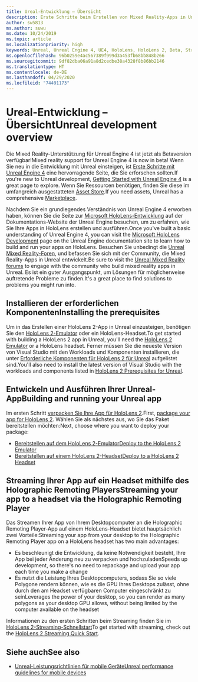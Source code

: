 ```yaml
---
title: Ureal-Entwicklung – Übersicht
description: Erste Schritte beim Erstellen von Mixed Reality-Apps in Unreal.
author: sw5813
ms.author: suwu
ms.date: 10/24/2019
ms.topic: article
ms.localizationpriority: high
keywords: Unreal, Unreal Engine 4, UE4, HoloLens, HoloLens 2, Beta, Streamen, Remoting, Mixed Reality, Entwicklung, erste Schritte, neues Projekt, Emulator, Dokumentation
ms.openlocfilehash: 96b0259e4ac567389f999d3a453fb68bb848b266
ms.sourcegitcommit: 9df82dba06a91a8d2cedbe38a4328f8b86bb2146
ms.translationtype: HT
ms.contentlocale: de-DE
ms.lasthandoff: 04/29/2020
ms.locfileid: "74491173"
---
```

# <a name="unreal-development-overview"></a><span data-ttu-id="2e801-104">Ureal-Entwicklung – Übersicht</span><span class="sxs-lookup"><span data-stu-id="2e801-104">Unreal development overview</span></span>

<span data-ttu-id="2e801-105">Die Mixed Reality-Unterstützung für Unreal Engine 4 ist jetzt als Betaversion verfügbar!</span><span class="sxs-lookup"><span data-stu-id="2e801-105">Mixed reality support for Unreal Engine 4 is now in beta!</span></span> <span data-ttu-id="2e801-106">Wenn Sie neu in die Entwicklung mit Unreal einsteigen, ist <a href="https://docs.unrealengine.com//GettingStarted/index.html" target="_blank">Erste Schritte mit Unreal Engine 4</a> eine hervorragende Seite, die Sie erforschen sollten.</span><span class="sxs-lookup"><span data-stu-id="2e801-106">If you're new to Unreal development, <a href="https://docs.unrealengine.com//GettingStarted/index.html" target="_blank">Getting Started with Unreal Engine 4</a> is a great page to explore.</span></span> <span data-ttu-id="2e801-107">Wenn Sie Ressourcen benötigen, finden Sie diese im umfangreich ausgestatteten <a href="https://www.unrealengine.com/marketplace//store" target="_blank">Asset Store</a>.</span><span class="sxs-lookup"><span data-stu-id="2e801-107">If you need assets, Unreal has a comprehensive <a href="https://www.unrealengine.com/marketplace//store" target="_blank">Marketplace</a>.</span></span> 

<span data-ttu-id="2e801-108">Nachdem Sie ein grundlegendes Verständnis von Unreal Engine 4 erworben haben, können Sie die Seite zur <a href="https://docs.unrealengine.com//Platforms/AR/HoloLens2/index.html" target="_blank">Microsoft HoloLens-Entwicklung</a> auf der Dokumentations-Website der Unreal Engine besuchen, um zu erfahren, wie Sie Ihre Apps in HoloLens erstellen und ausführen.</span><span class="sxs-lookup"><span data-stu-id="2e801-108">Once you've built a basic understanding of Unreal Engine 4, you can visit the <a href="https://docs.unrealengine.com//Platforms/AR/HoloLens2/index.html" target="_blank">Microsoft HoloLens Development</a> page on the Unreal Engine documentation site to learn how to build and run your apps on HoloLens.</span></span> <span data-ttu-id="2e801-109">Besuchen Sie unbedingt die <a href="https://forums.unrealengine.com/development-discussion/vr-ar-development" target="_blank">Unreal Mixed Reality-Foren</a>, und befassen Sie sich mit der Community, die Mixed Reality-Apps in Unreal entwickelt.</span><span class="sxs-lookup"><span data-stu-id="2e801-109">Be sure to visit the <a href="https://forums.unrealengine.com/development-discussion/vr-ar-development" target="_blank">Unreal Mixed Reality forums</a> to engage with the community who build mixed reality apps in Unreal.</span></span> <span data-ttu-id="2e801-110">Es ist ein guter Ausgangspunkt, um Lösungen für möglicherweise auftretende Probleme zu finden.</span><span class="sxs-lookup"><span data-stu-id="2e801-110">It's a great place to find solutions to problems you might run into.</span></span>

## <a name="installing-the-prerequisites"></a><span data-ttu-id="2e801-111">Installieren der erforderlichen Komponenten</span><span class="sxs-lookup"><span data-stu-id="2e801-111">Installing the prerequisites</span></span>

<span data-ttu-id="2e801-112">Um in das Erstellen einer HoloLens 2-App in Unreal einzusteigen, benötigen Sie den [HoloLens 2-Emulator](using-the-hololens-emulator.md) oder ein HoloLens-Headset.</span><span class="sxs-lookup"><span data-stu-id="2e801-112">To get started with building a HoloLens 2 app in Unreal, you'll need the [HoloLens 2 Emulator](using-the-hololens-emulator.md) or a HoloLens headset.</span></span> <span data-ttu-id="2e801-113">Ferner müssen Sie die neueste Version von Visual Studio mit den Workloads und Komponenten installieren, die unter <a href="https://docs.unrealengine.com//Platforms/AR/HoloLens2/Prerequisites/index.html" target="_blank">Erforderliche Komponenten für HoloLens 2 für Unreal</a> aufgelistet sind.</span><span class="sxs-lookup"><span data-stu-id="2e801-113">You'll also need to install the latest version of Visual Studio with the workloads and components listed in <a href="https://docs.unrealengine.com//Platforms/AR/HoloLens2/Prerequisites/index.html" target="_blank">HoloLens 2 Prerequisites for Unreal</a>.</span></span>

## <a name="building-and-running-your-unreal-app"></a><span data-ttu-id="2e801-114">Entwickeln und Ausführen Ihrer Unreal-App</span><span class="sxs-lookup"><span data-stu-id="2e801-114">Building and running your Unreal app</span></span>

<span data-ttu-id="2e801-115">Im ersten Schritt <a href="https://docs.unrealengine.com//Platforms/AR/HoloLens2/HowTo/PackageApp/index.html" target="_blank">verpacken Sie Ihre App für HoloLens 2</a>.</span><span class="sxs-lookup"><span data-stu-id="2e801-115">First, <a href="https://docs.unrealengine.com//Platforms/AR/HoloLens2/HowTo/PackageApp/index.html" target="_blank">package your app for HoloLens 2</a>.</span></span> <span data-ttu-id="2e801-116">Wählen Sie als nächstes aus, wo Sie das Paket bereitstellen möchten:</span><span class="sxs-lookup"><span data-stu-id="2e801-116">Next, choose where you want to deploy your package:</span></span>
* <span data-ttu-id="2e801-117"><a href="https://docs.unrealengine.com//Platforms/AR/HoloLens2/QuickStartEmulator/index.html" target="_blank">Bereitstellen auf dem HoloLens 2-Emulator</a></span><span class="sxs-lookup"><span data-stu-id="2e801-117"><a href="https://docs.unrealengine.com//Platforms/AR/HoloLens2/QuickStartEmulator/index.html" target="_blank">Deploy to the HoloLens 2 Emulator</a></span></span>
* <span data-ttu-id="2e801-118"><a href="https://docs.unrealengine.com//Platforms/AR/HoloLens2/QuickStartDevice/index.html" target="_blank">Bereitstellen auf einem HoloLens 2-Headset</a></span><span class="sxs-lookup"><span data-stu-id="2e801-118"><a href="https://docs.unrealengine.com//Platforms/AR/HoloLens2/QuickStartDevice/index.html" target="_blank">Deploy to a HoloLens 2 Headset</a></span></span>

## <a name="streaming-your-app-to-a-headset-via-the-holographic-remoting-player"></a><span data-ttu-id="2e801-119">Streaming Ihrer App auf ein Headset mithilfe des Holographic Remoting Players</span><span class="sxs-lookup"><span data-stu-id="2e801-119">Streaming your app to a headset via the Holographic Remoting Player</span></span>

<span data-ttu-id="2e801-120">Das Streamen Ihrer App von Ihrem Desktopcomputer an die Holographic Remoting Player-App auf einem HoloLens-Headset bietet hauptsächlich zwei Vorteile:</span><span class="sxs-lookup"><span data-stu-id="2e801-120">Streaming your app from your desktop to the Holographic Remoting Player app on a HoloLens headset has two main advantages:</span></span> 
* <span data-ttu-id="2e801-121">Es beschleunigt die Entwicklung, da keine Notwendigkeit besteht, Ihre App bei jeder Änderung neu zu verpacken und hochzuladen</span><span class="sxs-lookup"><span data-stu-id="2e801-121">Speeds up development, so there's no need to repackage and upload your app each time you make a change</span></span>
* <span data-ttu-id="2e801-122">Es nutzt die Leistung Ihres Desktopcomputers, sodass Sie so viele Polygone rendern können, wie es die GPU Ihres Desktops zulässt, ohne durch den am Headset verfügbaren Computer eingeschränkt zu sein</span><span class="sxs-lookup"><span data-stu-id="2e801-122">Leverages the power of your desktop, so you can render as many polygons as your desktop GPU allows, without being limited by the computer available on the headset</span></span>

<span data-ttu-id="2e801-123">Informationen zu den ersten Schritten beim Streaming finden Sie im <a href="https://docs.unrealengine.com//Platforms/AR/HoloLens2/QuickStartStreaming/index.html" target="_blank">HoloLens 2-Streaming-Schnellstart</a>[]()</span><span class="sxs-lookup"><span data-stu-id="2e801-123">To get started with streaming, check out the <a href="https://docs.unrealengine.com//Platforms/AR/HoloLens2/QuickStartStreaming/index.html" target="_blank">HoloLens 2 Streaming Quick Start</a>[]().</span></span>

## <a name="see-also"></a><span data-ttu-id="2e801-124">Siehe auch</span><span class="sxs-lookup"><span data-stu-id="2e801-124">See also</span></span>
* <span data-ttu-id="2e801-125"><a href="https://docs.unrealengine.com//Platforms/Mobile/Performance/index.html" target="_blank">Unreal-Leistungsrichtlinien für mobile Geräte</a></span><span class="sxs-lookup"><span data-stu-id="2e801-125"><a href="https://docs.unrealengine.com//Platforms/Mobile/Performance/index.html" target="_blank">Unreal performance guidelines for mobile devices</a></span></span>
